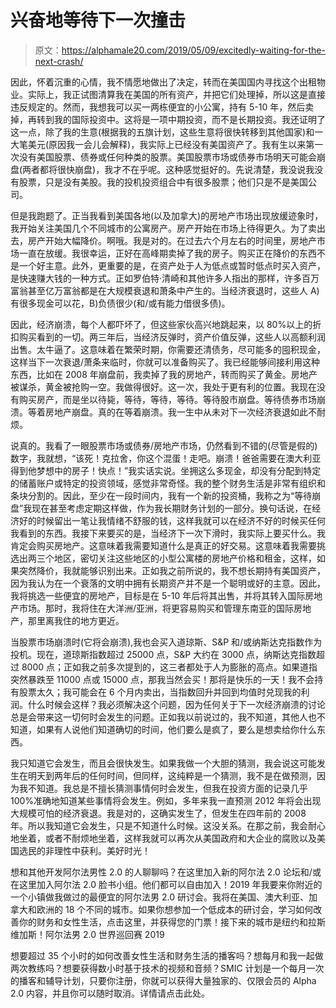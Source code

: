 # 兴奋地等待下一次撞击

> 原文：<https://alphamale20.com/2019/05/09/excitedly-waiting-for-the-next-crash/>

因此，怀着沉重的心情，我不情愿地做出了决定，转而在美国国内寻找这个出租物业。实际上，我正试图清算我在美国的所有资产，并把它们处理掉，所以这是直接违反规定的。然而，我想我可以买一两栋便宜的小公寓，持有 5-10 年，然后卖掉，再转到我的国际投资中。这将是一项中期投资，而不是长期投资。我还证明了这一点，除了我的生意(根据我的五旗计划，这些生意将很快转移到其他国家)和一大笔美元(原因我一会儿会解释)，我实际上已经没有美国资产了。我有生以来第一次没有美国股票、债券或任何种类的股票。美国股票市场或债券市场明天可能会崩盘(两者都将很快崩盘)，我才不在乎呢。这种感觉挺好的。先说清楚，我没说我没有股票，只是没有美股。我的投机投资组合中有很多股票；他们只是不是美国公司。

但是我跑题了。正当我看到美国各地(以及加拿大)的房地产市场出现放缓迹象时，我开始关注美国几个不同城市的公寓房产。房产开始在市场上待得更久。为了卖出去，房产开始大幅降价。啊哦。我是对的。在过去六个月左右的时间里，房地产市场一直在放缓。我很幸运，正好在高峰期卖掉了我的房子。购买正在降价的东西不是一个好主意。此外，更重要的是，在资产处于人为低点或暂时低点时买入资产，是快速赚大钱的一种方式。正如罗伯特·清崎和其他许多人指出的那样，许多百万富翁甚至亿万富翁都是在大规模衰退和萧条中产生的。当经济衰退时，这些人 A)有很多现金可以花，B)负债很少(和/或有能力借很多债)。

因此，经济崩溃，每个人都吓坏了，但这些家伙高兴地跳起来，以 80%以上的折扣购买看到的一切。两三年后，当经济反弹时，资产价值反弹，这些人以高额利润出售。太牛逼了。这意味着在繁荣时期，你需要还清债务，尽可能多的囤积现金，这样当下一次衰退/萧条来临时，你就可以准备购买了。我已经能够间接利用这种东西，比如在 2008 年崩盘前，我卖掉了我的房地产，转而购买了黄金。房地产被谋杀，黄金被抢购一空。我做得很好。这一次，我处于更有利的位置。我现在没有购买房产，而是坐以待毙，等待，等待，等待。等待股市崩盘。等待债券市场崩溃。等着房地产崩盘。真的在等着崩溃。我一生中从未对下一次经济衰退如此不耐烦。

说真的。我看了一眼股票市场或债券/房地产市场，仍然看到不错的(尽管是假的)数字，我就想，“该死！克拉舍，你这个混蛋！走吧。崩溃！爸爸需要在澳大利亚得到他梦想中的房子！快点！”我实话实说。坐拥这么多现金，却没有分配到特定的储蓄账户或特定的投资领域，感觉非常奇怪。我的整个财务生活是非常有组织和条块分割的。因此，至少在一段时间内，我有一个新的投资桶，我称之为“等待崩盘”我现在甚至考虑定期这样做，作为我长期财务计划的一部分。换句话说，在经济好的时候留出一笔让我情绪不舒服的钱，这样我就可以在经济不好的时候买任何我看到的东西。我接下来要买的是，当经济下一次下滑时，我实际上要买什么。我肯定会购买房地产。这意味着我需要知道什么是真正的好交易。这意味着我需要挑选出两三个地区，密切关注这些地区的小型公寓楼的房地产价格和租金，这样，如果突然降价，我就能够识别出来。正如我之前所说的，我不想长期持有美国资产，因为我认为在一个衰落的文明中拥有长期资产并不是一个聪明或好的主意。因此，我将挑选一些便宜的房地产，目标是在 5-10 年后将其出售，并将其转入国际房地产市场。那时，我将住在大洋洲/亚洲，将更容易购买和管理东南亚的国际房地产，那里离我住的地方更近。

当股票市场崩溃时(它将会崩溃),我也会买入道琼斯、S&P 和/或纳斯达克指数作为投机。现在，道琼斯指数超过 25000 点，S&P 大约在 3000 点，纳斯达克指数超过 8000 点；正如我之前多次提到的，这三者都处于人为膨胀的高点。如果道指突然暴跌至 11000 点或 15000 点，那我当然会买！那将是快乐的一天！我不会持有股票太久；我可能会在 6 个月内卖出，当指数回升并回到均值时兑现我的利润。什么时候会这样？我必须解决这个问题，因为任何关于下一次经济崩溃的讨论总是会带来这一切何时会发生的问题。正如我以前说过的，我不知道，其他人也不知道，如果有人说他们知道确切的时间，他们要么是疯了，要么是想卖给你什么东西。

我只知道它会发生，而且会很快发生。如果我做一个大胆的猜测，我会说这可能发生在明天到两年后的任何时间，但同样，这纯粹是一个猜测，我不是在做预测，因为我不知道。我总是不擅长猜测事情何时会发生，但我在投资方面的记录几乎 100%准确地知道某些事情将会发生。例如，多年来我一直预测 2012 年将会出现大规模可怕的经济衰退。我是对的，这确实发生了，但发生在四年前的 2008 年。所以我知道它会发生，只是不知道什么时候。这没关系。在那之前，我会耐心地坐着，或者不耐烦地坐着，这样我就可以再次从美国政府和大企业的腐败以及美国选民的非理性中获利。美好时光！

想和其他开发阿尔法男性 2.0 的人聊聊吗？在这里加入新的阿尔法 2.0 论坛和/或在这里加入阿尔法 2.0 脸书小组。他们都可以自由加入！2019 年我要来你附近的一个小镇做我做过的最便宜的阿尔法男 2.0 研讨会。我将在美国、澳大利亚、加拿大和欧洲的 18 个不同的城市。如果你想参加一个低成本的研讨会，学习如何改善你的财务和女性生活，点击这里，并获得您的门票！接下来的城市是纽约和拉斯维加斯！阿尔法男 2.0 世界巡回赛 2019

想要超过 35 个小时的如何改善女性生活和财务生活的播客吗？想每月和我一起做两次教练吗？想要获得数小时基于技术的视频和音频？SMIC 计划是一个每月一次的播客和辅导计划，只要你注册，你就可以获得大量独家的、仅限会员的 Alpha 2.0 内容，并且你可以随时取消。详情请点击此处。